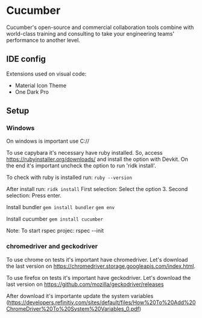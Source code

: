 # Cucumber
Cucumber's open-source and commercial collaboration tools combine with world-class training and consulting to take your engineering teams' performance to another level.

## IDE config
Extensions used on visual code:
- Material Icon Theme
- One Dark Pro

## Setup 
### Windows
On windows is important use C://

To use capybara it's necessary have ruby installed. So, access https://rubyinstaller.org/downloads/ and install the option with Devkit. On the end it's important uncheck the option to run 'ridk install'.

To check with ruby is installed run:
```ruby --version```

After install run:
```ridk install```
First selection: Select the option 3.
Second selection: Press enter.

Install bundler
```gem install bundler```
```gem env```

Install cucumber
```gem install cucumber```


Note: To start rspec projec: rspec --init

### chromedriver and geckodriver
To use chrome on tests it's important have chromedriver. Let's download the last version on https://chromedriver.storage.googleapis.com/index.html.

To use firefox on tests it's important have geckodriver. Let's download the last version on https://github.com/mozilla/geckodriver/releases

After download it's importante update the system variables (https://developers.refinitiv.com/sites/default/files/How%20To%20Add%20ChromeDriver%20To%20System%20Variables_0.pdf)